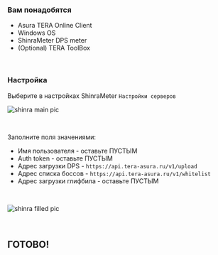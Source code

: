 ### Вам понадобятся

+ Asura TERA Online Client
+ Windows OS
+ ShinraMeter DPS meter
+ (Optional) TERA ToolBox

&nbsp;

### Настройка

Выберите в настройках ShinraMeter `Настройки серверов`

![shinra main pic](https://teralogs.tera-asura.ru/static/shinra/shinraServers.png "Конфигурация серверов")

&nbsp;

Заполните поля значениями:

+ Имя пользователя - оставьте ПУСТЫМ
+ Auth token - оставьте ПУСТЫМ
+ Адрес загрузки DPS - `https://api.tera-asura.ru/v1/upload`
+ Адрес списка боссов - `https://api.tera-asura.ru/v1/whitelist`
+ Адрес загрузки глифбила - оставьте ПУСТЫМ

&nbsp;

![shinra filled pic](https://teralogs.tera-asura.ru/static/shinra/shinraServersFinal.png "Конфигурация серверов")

&nbsp;
## ГОТОВО!